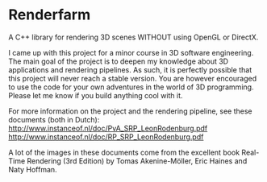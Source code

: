 Renderfarm
==========

A C++ library for rendering 3D scenes WITHOUT using OpenGL or DirectX.

I came up with this project for a minor course in 3D software engineering. The main goal of the project is to deepen my knowledge about 3D applications and rendering pipelines. As such, it is perfectly possible that this project will never reach a stable version. You are however encouraged to use the code for your own adventures in the world of 3D programming. Please let me know if you build anything cool with it.

For more information on the project and the rendering pipeline, see these documents (both in Dutch):
http://www.instanceof.nl/doc/PvA_SRP_LeonRodenburg.pdf
http://www.instanceof.nl/doc/RP_SRP_LeonRodenburg.pdf

A lot of the images in these documents come from the excellent book Real-Time Rendering (3rd Edition) by Tomas Akenine-Möller, Eric Haines and Naty Hoffman.